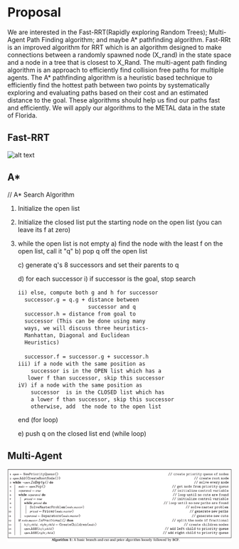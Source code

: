 # Proposal 
We are interested in the Fast-RRT(Rapidly exploring Random Trees); Multi-Agent Path Finding algorithm; and maybe A* pathfinding algorithm. Fast-RRt is an improved algorithm for RRT which is an algorithm designed to make connections between a randomly spawned node (X_rand) in the state space and a node in a tree that is closest to X_Rand. The multi-agent path finding algorithm is an approach to efficiently find collision free paths for multiple agents. The A* pathfinding algorithm is a heuristic based technique to efficiently find the hottest path between two points by systematically exploring and evaluating paths based on their cost and an estimated distance to the goal. These algorithms should help us find our paths fast and efficiently. We will apply our algorithms to the METAL data in the state of Florida. 

## Fast-RRT
![alt text](image-1.png)

## A*
// A* Search Algorithm
1.  Initialize the open list
2.  Initialize the closed list
    put the starting node on the open 
    list (you can leave its f at zero)
3.  while the open list is not empty
    a) find the node with the least f on 
       the open list, call it "q"
    b) pop q off the open list
  
    c) generate q's 8 successors and set their 
       parents to q
   
    d) for each successor
        i) if successor is the goal, stop search
        
        ii) else, compute both g and h for successor
          successor.g = q.g + distance between 
                              successor and q
          successor.h = distance from goal to 
          successor (This can be done using many 
          ways, we will discuss three heuristics- 
          Manhattan, Diagonal and Euclidean 
          Heuristics)
          
          successor.f = successor.g + successor.h
        iii) if a node with the same position as 
            successor is in the OPEN list which has a 
           lower f than successor, skip this successor
        iV) if a node with the same position as 
            successor  is in the CLOSED list which has
            a lower f than successor, skip this successor
            otherwise, add  the node to the open list
     end (for loop)
  
    e) push q on the closed list
    end (while loop)

## Multi-Agent
![alt text](image.png)

